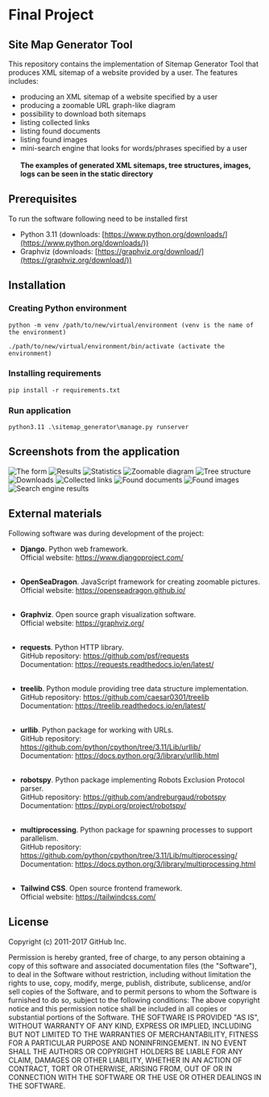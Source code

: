 # Final Project
## Site Map Generator Tool

This repository contains the implementation of Sitemap Generator Tool 
that produces XML sitemap of a website provided by a user.
The features includes:
- producing an XML sitemap of a website specified by a user
- producing a zoomable URL graph-like diagram
- possibility to download both sitemaps
- listing collected links
- listing found documents
- listing found images
- mini-search engine that looks for words/phrases specified by a user
<br><br>
**The examples of generated XML sitemaps, tree structures, images, logs can be seen in the static directory**

## Prerequisites
To run the software following need to be installed first
* Python 3.11 (downloads: [https://www.python.org/downloads/](https://www.python.org/downloads/))
* Graphviz (downloads: [https://graphviz.org/download/](https://graphviz.org/download/))


## Installation
### Creating Python environment

```
python -m venv /path/to/new/virtual/environment (venv is the name of the environment)

./path/to/new/virtual/environment/bin/activate (activate the environment)
```
### Installing requirements
```
pip install -r requirements.txt
```

### Run application
```
python3.11 .\sitemap_generator\manage.py runserver 
```

## Screenshots from the application
![The form](/screenshots/form.PNG "Start form")
![Results](/screenshots/initial-view-results.PNG "Initial view of results")
![Statistics](/screenshots/statistics.PNG "Statistics of the crawler")
![Zoomable diagram](/screenshots/zoomable_pic.PNG "Zoomable picture")
![Tree structure](/screenshots/tree-structure.PNG "Vertical URL tree")
![Downloads](/screenshots/downloads.PNG "Downloads")
![Collected links](/screenshots/collected-links.PNG "Collected links")
![Found documents](/screenshots/found-documents.PNG "Found documents")
![Found images](/screenshots/found-images.PNG "Found images")
![Search engine results](/screenshots/search-engine.PNG "Search Engine results")

## External materials
Following software was during development of the project:

- **Django**.
Python web framework.<br>
Official website: https://www.djangoproject.com/ <br><br>

- **OpenSeaDragon**.
JavaScript framework for creating zoomable pictures.<br>
Official website: https://openseadragon.github.io/ <br><br>

- **Graphviz**.
Open source graph visualization software.<br>
Official website: https://graphviz.org/ <br><br>

- **requests**.
Python HTTP library.<br>
GitHub repository: https://github.com/psf/requests <br>
Documentation: https://requests.readthedocs.io/en/latest/ <br><br>

- **treelib**.
Python module providing tree data structure implementation.<br>
GitHub repository: https://github.com/caesar0301/treelib <br>
Documentation: https://treelib.readthedocs.io/en/latest/ <br><br>

- **urllib**.
Python package for working with URLs.<br>
GitHub repository: https://github.com/python/cpython/tree/3.11/Lib/urllib/ <br>
Documentation: https://docs.python.org/3/library/urllib.html <br><br>

- **robotspy**.
Python package implementing Robots Exclusion Protocol parser.<br>
GitHub repository: https://github.com/andreburgaud/robotspy <br>
Documentation: https://pypi.org/project/robotspy/ <br><br>

- **multiprocessing**.
Python package for spawning processes to support parallelism.<br>
GitHub repository: https://github.com/python/cpython/tree/3.11/Lib/multiprocessing/ <br>
Documentation: https://docs.python.org/3/library/multiprocessing.html <br><br>

- **Tailwind CSS**.
Open source frontend framework.<br>
Official website: https://tailwindcss.com/


## License
Copyright (c) 2011-2017 GitHub Inc.

Permission is hereby granted, free of charge, to any person obtaining a copy of this software and associated documentation files (the "Software"), to deal in the Software without restriction, including without limitation the rights to use, copy, modify, merge, publish, distribute, sublicense, and/or sell copies of the Software, and to permit persons to whom the Software is furnished to do so, subject to the following conditions:
The above copyright notice and this permission notice shall be included in all copies or substantial portions of the Software.
THE SOFTWARE IS PROVIDED "AS IS", WITHOUT WARRANTY OF ANY KIND, EXPRESS OR IMPLIED, INCLUDING BUT NOT LIMITED TO THE WARRANTIES OF MERCHANTABILITY, FITNESS FOR A PARTICULAR PURPOSE AND NONINFRINGEMENT. IN NO EVENT SHALL THE AUTHORS OR COPYRIGHT HOLDERS BE LIABLE FOR ANY CLAIM, DAMAGES OR OTHER LIABILITY, WHETHER IN AN ACTION OF CONTRACT, TORT OR OTHERWISE, ARISING FROM, OUT OF OR IN CONNECTION WITH THE SOFTWARE OR THE USE OR OTHER DEALINGS IN THE SOFTWARE.
